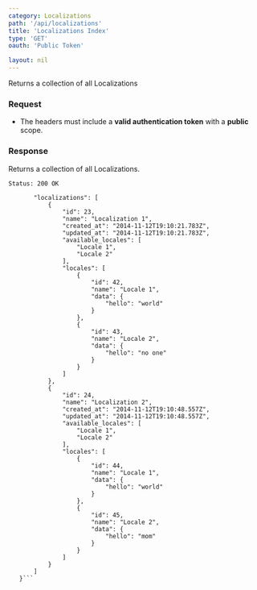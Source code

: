 ```yaml
---
category: Localizations
path: '/api/localizations'
title: 'Localizations Index'
type: 'GET'
oauth: 'Public Token'

layout: nil
---
```


Returns a collection of all Localizations

### Request

* The headers must include a **valid authentication token** with a **public** scope.

### Response

Returns a collection of all Localizations.

```Status: 200 OK```
```{
       "localizations": [
           {
               "id": 23,
               "name": "Localization 1",
               "created_at": "2014-11-12T19:10:21.783Z",
               "updated_at": "2014-11-12T19:10:21.783Z",
               "available_locales": [
                   "Locale 1",
                   "Locale 2"
               ],
               "locales": [
                   {
                       "id": 42,
                       "name": "Locale 1",
                       "data": {
                           "hello": "world"
                       }
                   },
                   {
                       "id": 43,
                       "name": "Locale 2",
                       "data": {
                           "hello": "no one"
                       }
                   }
               ]
           },
           {
               "id": 24,
               "name": "Localization 2",
               "created_at": "2014-11-12T19:10:48.557Z",
               "updated_at": "2014-11-12T19:10:48.557Z",
               "available_locales": [
                   "Locale 1",
                   "Locale 2"
               ],
               "locales": [
                   {
                       "id": 44,
                       "name": "Locale 1",
                       "data": {
                           "hello": "world"
                       }
                   },
                   {
                       "id": 45,
                       "name": "Locale 2",
                       "data": {
                           "hello": "mom"
                       }
                   }
               ]
           }
       ]
   }```
